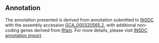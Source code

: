 

Annotation
----------

The annotation presented is derived from annotation submitted to
[INSDC](http://www.insdc.org) with the assembly accession
[GCA\_000320565.2](http://www.ebi.ac.uk/ena/data/view/GCA_000320565.2),
with additional non-coding genes derived from
[Rfam](http://rfam.xfam.org/). For more details, please visit [INSDC
annotation
import](http://ensemblgenomes.org/info/data/insdc_annotation).
